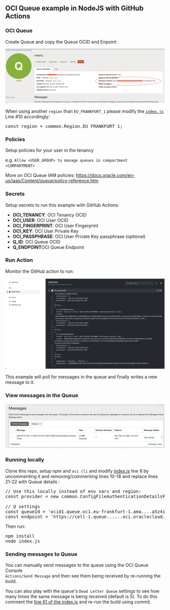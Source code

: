 <!--
Copyright (c) 2021 Oracle and/or its affiliates.

The Universal Permissive License (UPL), Version 1.0

Subject to the condition set forth below, permission is hereby granted to any
person obtaining a copy of this software, associated documentation and/or data
(collectively the "Software"), free of charge and under any and all copyright
rights in the Software, and any and all patent rights owned or freely
licensable by each licensor hereunder covering either (i) the unmodified
Software as contributed to or provided by such licensor, or (ii) the Larger
Works (as defined below), to deal in both

(a) the Software, and
(b) any piece of software and/or hardware listed in the lrgrwrks.txt file if
one is included with the Software (each a "Larger Work" to which the Software
is contributed by such licensors),

without restriction, including without limitation the rights to copy, create
derivative works of, display, perform, and distribute the Software and make,
use, sell, offer for sale, import, export, have made, and have sold the
Software and the Larger Work(s), and to sublicense the foregoing rights on
either these or other terms.

This license is subject to the following condition:
The above copyright notice and either this complete permission notice or at
a minimum a reference to the UPL must be included in all copies or
substantial portions of the Software.

THE SOFTWARE IS PROVIDED "AS IS", WITHOUT WARRANTY OF ANY KIND, EXPRESS OR
IMPLIED, INCLUDING BUT NOT LIMITED TO THE WARRANTIES OF MERCHANTABILITY,
FITNESS FOR A PARTICULAR PURPOSE AND NONINFRINGEMENT. IN NO EVENT SHALL THE
AUTHORS OR COPYRIGHT HOLDERS BE LIABLE FOR ANY CLAIM, DAMAGES OR OTHER
LIABILITY, WHETHER IN AN ACTION OF CONTRACT, TORT OR OTHERWISE, ARISING FROM,
OUT OF OR IN CONNECTION WITH THE SOFTWARE OR THE USE OR OTHER DEALINGS IN THE
SOFTWARE.
-->

## OCI Queue example in NodeJS with GitHub Actions

### OCI Queue

Create Queue and copy the Queue OCID and Enpoint:

<p>
<img src="files/endpoint.png" width="800" />

<p>
When using another <code>region</code> than <code>EU_FRANKFURT_1</code> please modify the 
<a href="index.js#L10">
<code>index.js</code></a> Line #10 accordingly:

<pre>
const region = common.Region.EU_FRANKFURT_1;
</pre>

### Policies

Setup policies for your user in the tenancy

e.g. <code>Allow &lt;USER_GROUP&gt; to manage queues in compartment &lt;COMPARTMENT&gt;</code>

More on OCI Queue IAM policies: https://docs.oracle.com/en-us/iaas/Content/queue/policy-reference.htm

### Secrets

Setup secrets to run this example with GitHub Actions:

<ul>
    <li><b>OCI_TENANCY</b>: OCI Tenancy OCID</li>
    <li><b>OCI_USER</b>: OCI User OCID</li>
    <li><b>OCI_FINGERPRINT</b>: OCI User Fingerprint</li>
    <li><b>OCI_KEY</b>: OCI User Private Key</li>
    <li><b>OCI_PASSPHRASE</b>: OCI User Private Key passphrase (optional)</li>
    <li><b>Q_ID</b>: OCI Queue OCID</li>
    <li><b>Q_ENDPOINT</b>OCI Queue Endpoint</li>
</ul>

### Run Action

Monitor the GitHub action to run:

<p>
<img src="files/action.png" width="800" />

<p>
This example will poll for messages in the queue and finally writes a new message to it.

### View messages in the Queue

<img src="files/messages.png" width="800" />

### Running locally

Clone this repo, setup npm and <code>oci cli</code> and modify <a href="index.js#L8">index.js</a> line 8 by uncommenting it and removing/commenting lines 10-18 and replace lines 21-22
with Queue details :

<pre>
// Use this locally instead of env vars and region:
const provider = new common.ConfigFileAuthenticationDetailsProvider();

// Q settings
const queueId = 'ocid1.queue.oc1.eu-frankfurt-1.ama....a5z4ic2tslq';
const endpoint = 'https://cell-1.queue......oci.oraclecloud.com';
</pre>

Then run:

<pre>
npm install
node index.js
</pre>

### Sending messages to Queue

You can manually send messages to the queue using the OCI Queue Console  
<code>Actions/Send Message</code> and then see them being received by re-running the build.

<p>
You can also play with the queue's <code>Dead Letter Queue</code> settings to see how many
times the same message is being received (default is 5). To do this comment the 
<a href="index.js#L61">line 61 of the index.js</a> and re-run the build using commit. 
